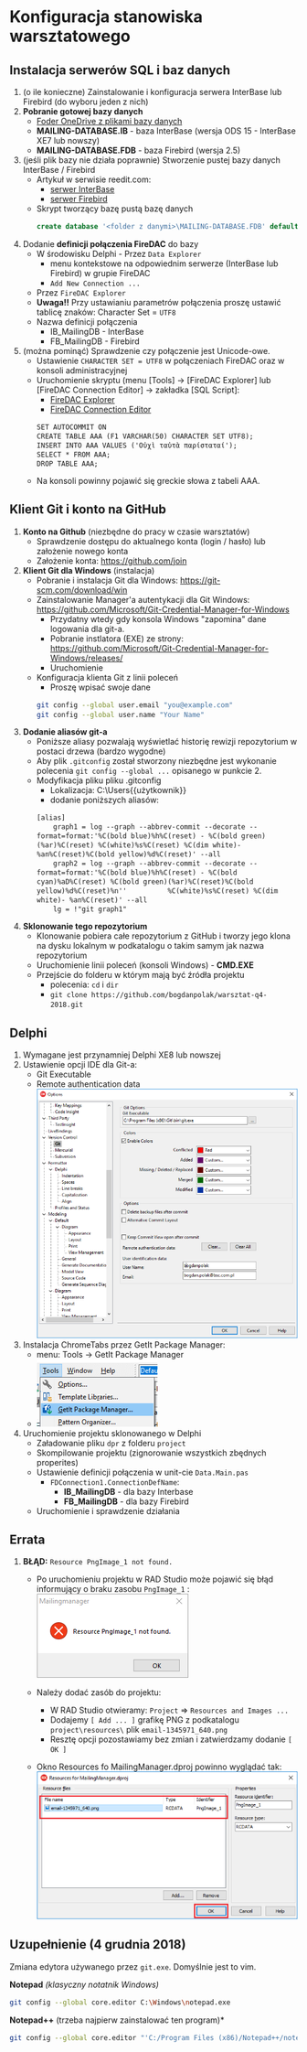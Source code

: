 # Konfiguracja stanowiska warsztatowego 

##  Instalacja serwerów SQL i baz danych

1. (o ile konieczne) Zainstalowanie i konfiguracja serwera InterBase lub Firebird (do wyboru jeden z nich)
2. **Pobranie gotowej bazy danych**
	* [Foder OneDrive z plikami bazy danych](https://1drv.ms/f/s!An4rcuXGtj40-xWySBwS1XbG1ZXy)
	* **MAILING-DATABASE.IB** - baza InterBase (wersja ODS 15 - InterBase XE7 lub nowszy)
	* **MAILING-DATABASE.FDB** - baza Firebird (wersja 2.5)
2. (jeśli plik bazy nie działa poprawnie) Stworzenie pustej bazy danych InterBase / Firebird
	* Artykuł w serwisie reedit.com:
		* [serwer InterBase](https://www.reddit.com/user/BogdanPolakBSC/comments/9cymje/)
		* [serwer Firebird](https://www.reddit.com/user/BogdanPolakBSC/comments/9cyrh2/)
	* Skrypt tworzący bazę pustą bazę danych
		```sql
		create database '<folder z danymi>\MAILING-DATABASE.FDB' default character set UTF_8;
		```
3. Dodanie **definicji połączenia FireDAC** do bazy
	* W środowisku Delphi - Przez ```Data Explorer```
		* menu kontekstowe na odpowiednim serwerze (InterBase lub Firebird) w grupie FireDAC
		* ```Add New Connection ...```
	* Przez ```FireDAC Explorer```
	* **Uwaga!!** Przy ustawianiu parametrów połączenia proszę ustawić tablicę znaków: Character Set = ```UTF8```
	* Nazwa definicji połączenia
		* IB_MailingDB - InterBase 
		* FB_MailingDB - Firebird
4. (można pominąć) Sprawdzenie czy połączenie jest Unicode-owe.
	* Ustawienie ```CHARACTER SET = UTF8``` w połączeniach FireDAC oraz w konsoli administracyjnej
	* Uruchomienie skryptu (menu [Tools] -> [FireDAC Explorer] lub [FireDAC Connection Editor] -> zakładka [SQL Script]:
		* [FireDAC Explorer](http://docwiki.embarcadero.com/RADStudio/Tokyo/en/Setting_up_Connections_(FireDAC)#Using_the_FDExplorer_Utility)
		* [FireDAC Connection Editor](http://docwiki.embarcadero.com/RADStudio/Tokyo/en/Setting_up_Connections_(FireDAC)#Using_the_TFDConnection_Design-Time_Editor)
		```
		SET AUTOCOMMIT ON
		CREATE TABLE AAA (F1 VARCHAR(50) CHARACTER SET UTF8);
		INSERT INTO AAA VALUES ('Οὐχὶ ταὐτὰ παρίσταταί');
		SELECT * FROM AAA;
		DROP TABLE AAA;
		```
	* Na konsoli powinny pojawić się greckie słowa z tabeli AAA.

## Klient Git i konto na GitHub
		
1. **Konto na Github** (niezbędne do pracy w czasie warsztatów)
	* Sprawdzenie dostępu do aktualnego konta (login / hasło) lub założenie nowego konta
	* Założenie konta: https://github.com/join 
2. **Klient Git dla Windows** (instalacja)
	* Pobranie i instalacja Git dla Windows: https://git-scm.com/download/win
	* Zainstalowanie Manager'a autentykacji dla Git Windows: https://github.com/Microsoft/Git-Credential-Manager-for-Windows
		* Przydatny wtedy gdy konsola Windows "zapomina" dane logowania dla git-a.
		* Pobranie instlatora (EXE) ze strony: https://github.com/Microsoft/Git-Credential-Manager-for-Windows/releases/
		* Uruchomienie
	* Konfiguracja klienta Git z linii poleceń
		* Proszę wpisać swoje dane
		```sh
		git config --global user.email "you@example.com"
		git config --global user.name "Your Name"
		```
3. **Dodanie aliasów git-a**
	* Poniższe aliasy pozwalają wyświetlać historię rewizji repozytorium w postaci drzewa (bardzo wygodne)
	* Aby plik ```.gitconfig``` został stworzony niezbędne jest wykonanie polecenia ```git config --global ...``` opisanego w punkcie 2.
	* Modyfikacja pliku pliku .gitconfig
		* Lokalizacja: C:\Users\{{użytkownik}}
		* dodanie poniższych aliasów:
		```
		[alias]
			graph1 = log --graph --abbrev-commit --decorate --format=format:'%C(bold blue)%h%C(reset) - %C(bold green)(%ar)%C(reset) %C(white)%s%C(reset) %C(dim white)- %an%C(reset)%C(bold yellow)%d%C(reset)' --all
			graph2 = log --graph --abbrev-commit --decorate --format=format:'%C(bold blue)%h%C(reset) - %C(bold cyan)%aD%C(reset) %C(bold green)(%ar)%C(reset)%C(bold yellow)%d%C(reset)%n''          %C(white)%s%C(reset) %C(dim white)- %an%C(reset)' --all
			lg = !"git graph1"
		```
4. **Sklonowanie tego repozytorium**
	* Klonowanie pobiera całe repozytorium z GitHub i tworzy jego klona na dysku lokalnym w podkatalogu o takim samym jak nazwa repozytorium
	* Uruchomienie linii poleceń (konsoli Windows) - **CMD.EXE**
	* Przejście do folderu w którym mają być źródła projektu
		* polecenia: ```cd``` i ```dir```
		* ```git clone https://github.com/bogdanpolak/warsztat-q4-2018.git```

## Delphi

1. Wymagane jest przynamniej Delphi XE8 lub nowszej
2. Ustawienie opcji IDE dla Git-a:
	* Git Executable
	* Remote authentication data
	![](./../assets/images/opcje-IDE-dla-Gita.png)
3. Instalacja ChromeTabs przez GetIt Package Manager:
	* menu: Tools -> GetIt Package Manager
	* ![](./../assets/images/getit-manager.png)
4. Uruchomienie projektu sklonowanego w Delphi
	* Załadowanie pliku ```dpr``` z folderu ```project```
	* Skompilowanie projektu (zignorowanie wszystkich zbędnych properites)
	* Ustawienie definicji połączenia w unit-cie ```Data.Main.pas```
		*  ```FDConnection1.ConnectionDefName```:
			* **IB_MailingDB** - dla bazy Interbase
			* **FB_MailingDB** - dla bazy Firebird
	* Uruchomienie i sprawdzenie działania

## Errata

1. **BŁĄD:** `Resource PngImage_1 not found.`

	* Po uruchomieniu projektu w RAD Studio może pojawić się błąd informujący o braku zasobu `PngImage_1` :
	![Ekran błędu po uruchomieniu projektu](./resources/errata-error.png)
	
	* Należy dodać zasób do projektu:
		* W RAD Studio otwieramy: `Project` => `Resources and Images ...`
		* Dodajemy `[ Add ... ]` grafikę PNG z podkatalogu `project\resources\` plik `email-1345971_640.png`
		* Resztę opcji pozostawiamy bez zmian i zatwierdzamy dodanie `[ OK ]`
	
	* Okno Resources fo MailingManager.dproj powinno wyglądać tak:
	![Naprawa błędu](./resources/errata-done.png)

## Uzupełnienie (4 grudnia 2018)

Zmiana edytora używanego przez `git.exe`. Domyślnie jest to vim.

**Notepad** *(klasyczny notatnik Windows)*
```sh
git config --global core.editor C:\Windows\notepad.exe
```

**Notepad++** (trzeba najpierw zainstalować ten program)*
```sh
git config --global core.editor "'C:/Program Files (x86)/Notepad++/notepad++.exe' -multiInst -notabbar -nosession -noPlugin"
```
